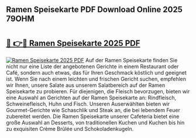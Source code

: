 ## Ramen Speisekarte PDF Download Online 2025 79OHM

# <h2><a href="http://gc9ohr.nevu.top/?p=Ramen+Speisekarte">🔗 👉🔴 Ramen Speisekarte 2025 PDF</a></h2>

[![Ramen Speisekarte 2025 PDF](https://i.imgur.com/dBaPXMq.png)](http://gc9ohr.nevu.top/?p=Ramen+Speisekarte)
Auf der Ramen Speisekarte finden Sie nicht nur eine Liste der angebotenen Gerichte in einem Restaurant oder Café, sondern auch etwas, das für Ihren Geschmack köstlich und geeignet ist. Wenn Sie nach einem leichten und frischen Gericht suchen, empfehlen wir Ihnen, unsere Salate aus unserem Salatbereich auf der Ramen Speisekarte zu probieren. Für diejenigen, die Fleisch bevorzugen, bieten wir eine Auswahl an Gerichten auf der Ramen Speisekarte an: Rindfleisch, Schweinefleisch, Huhn und Fisch. Unseren Auserwählten bieten wir Gourmet-Gerichte wie Schaschlik und Steak an, die bei lebendem Feuer zubereitet werden. Die Ramen Speisekarte unserer Cafeteria bietet eine große Auswahl an Desserts, von traditionellen Kuchen und Kuchen bis hin zu exquisiten Crème Brûlée und Schokoladenkugeln.
